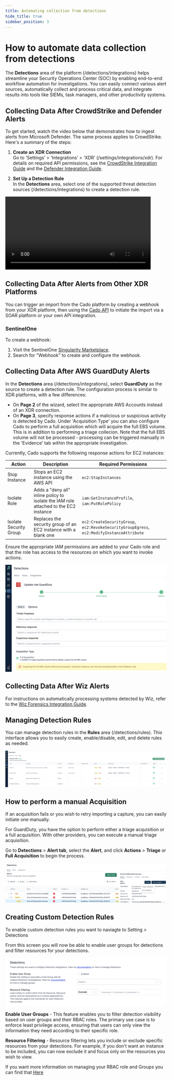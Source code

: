 ```yaml
---
title: Automating collection from detections
hide_title: true
sidebar_position: 3
---
```


# How to automate data collection from detections

The **Detections** area of the platform (/detections/integrations) helps streamline your Security Operations Center (SOC) by enabling end-to-end workflow automation for investigations. You can easily connect various alert sources, automatically collect and process critical data, and integrate results into tools like SIEMs, task managers, and other productivity systems.

## Collecting Data After CrowdStrike and Defender Alerts

To get started, watch the video below that demonstrates how to ingest alerts from Microsoft Defender. The same process applies to CrowdStrike. Here's a summary of the steps:

1. **Create an XDR Connection**  
   Go to ‘Settings’ > ‘Integrations’ > ‘XDR’ (/settings/integrations/xdr). For details on required API permissions, see the [CrowdStrike Integration Guide](/cado/integrations/xdr/crowdstrike) and the [Defender Integration Guide](/cado/integrations/xdr/defender).

2. **Set Up a Detection Rule**  
   In the **Detections** area, select one of the supported threat detection sources (/detections/integrations) to create a detection rule.

<video src="/img/detections-set-up.mp4" controls width="90%"></video>

## Collecting Data After Alerts from Other XDR Platforms

You can trigger an import from the Cado platform by creating a webhook from your XDR platform, then using the [Cado API](/cado/integrations/api-overview) to initiate the import via a SOAR platform or your own API integration.

### SentinelOne
To create a webhook:
1. Visit the SentinelOne [Singularity Marketplace](https://www.sentinelone.com/partners/singularity-marketplace/).
2. Search for "Webhook" to create and configure the webhook.

## Collecting Data After AWS GuardDuty Alerts

In the **Detections** area (/detections/integrations), select **GuardDuty** as the source to create a detection rule. The configuration process is similar to XDR platforms, with a few differences:

   - On **Page 2** of the wizard, select the appropriate AWS Accounts instead of an XDR connection.
   - On **Page 3**, specify response actions if a malicious or suspicious activity is detected by Cado. Under 'Acquisition Type' you can also configure Cado to perform a full acquisition which will acquire the full EBS volume. This is in addition to performing a triage collecion. Note that the full EBS volume will not be processed - processing can be triggered manually in the 'Evidence' tab within the appropriate investigation.

Currently, Cado supports the following response actions for EC2 instances:

| Action | Description | Required Permissions |
| -------- | ----------- | ---------- |
| Stop Instance | Stops an EC2 instance using the AWS API | `ec2:StopInstances` |
| Isolate Role | Adds a "deny all" inline policy to isolate the IAM role attached to the EC2 instance | `iam:GetInstanceProfile`, `iam:PutRolePolicy` |
| Isolate Security Group | Replaces the security group of an EC2 instance with a blank one | `ec2:CreateSecurityGroup`, `ec2:RevokeSecurityGroupEgress`, `ec2:ModifyInstanceAttribute` |

Ensure the appropriate IAM permissions are added to your Cado role and that the role has access to the resources on which you want to invoke actions.

![Full Acquisition](/img/guardduty-full-acquisition.png)

## Collecting Data After Wiz Alerts

For instructions on automatically processing systems detected by Wiz, refer to the [Wiz Forensics Integration Guide](/cado/integrations/cnapp/wiz).

## Managing Detection Rules

You can manage detection rules in the **Rules** area (/detections/rules). This interface allows you to easily create, enable/disable, edit, and delete rules as needed.

![Manage Rules](/img/detections-rules.png)

## How to perform a manual Acquisition

If an acquisition fails or you wish to retry importing a capture, you can easily initiate one manually.

For GuardDuty, you have the option to perform either a triage acquisition or a full acquisition. With other providers, you can execute a manual triage acquisition.

Go to **Detections** > **Alert tab**, select the **Alert**, and click **Actions** > **Triage** or **Full Acquisition** to begin the process.

![Retry Logic](/img/retry-logic.png)

## Creating Custom Detection Rules

To enable custom detection rules you want to naviagte to Setting > Detections

From this screen you will now be able to enable user groups for detections and filter resources for your detections.

![Detections](/img/detections.png)

**Enable User Groups** - This feature enables you to filter detection visibility based on user groups and their RBAC roles. The primary use case is to enforce least privilege access, ensuring that users can only view the information they need according to their specific role.

**Resource Filtering** - Resource filtering lets you include or exclude specific resources from your detections. For example, if you don't want an instance to be included, you can now exclude it and focus only on the resources you wish to view.

If you want more information on managing your RBAC role and Groups you can find that [Here](https://docs.cadosecurity.com/cado/manage/users-authentication/users#cado-platform-roles)



